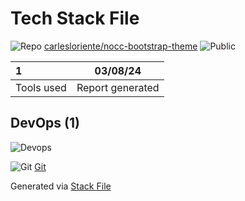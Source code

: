 <!--
&lt;--- Readme.md Snippet without images Start ---&gt;
## Tech Stack
carlesloriente/nocc-bootstrap-theme is built on the following main stack:

Full tech stack [here](/techstack.md)

&lt;--- Readme.md Snippet without images End ---&gt;

&lt;--- Readme.md Snippet with images Start ---&gt;
## Tech Stack
carlesloriente/nocc-bootstrap-theme is built on the following main stack:

Full tech stack [here](/techstack.md)

&lt;--- Readme.md Snippet with images End ---&gt;
-->

# Tech Stack File

![Repo](https://img.stackshare.io/repo.svg "repo") [carlesloriente/nocc-bootstrap-theme](https://github.com/carlesloriente/nocc-bootstrap-theme) ![Public](https://img.stackshare.io/public_badge.svg "public" )

| 1             | 03/08/24         |
| :------------ | :--------------: |
| Tools used    | Report generated |

## DevOps (1)

![Devops](https://img.stackshare.io/devops.svg)

![Git](https://img.stackshare.io/service/1046/git.png)
[Git](http://git-scm.com/)

Generated via [Stack File](https://github.com/marketplace/stack-file)
